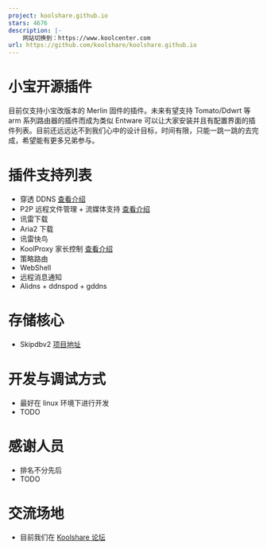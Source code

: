```yaml
---
project: koolshare.github.io
stars: 4676
description: |-
    网站切换到：https://www.koolcenter.com
url: https://github.com/koolshare/koolshare.github.io
---
```


小宝开源插件
=========

目前仅支持小宝改版本的 Merlin 固件的插件。未来有望支持 Tomato/Ddwrt 等 arm 系列路由器的插件而成为类似 Entware 可以让大家安装并且有配置界面的插件列表。目前还远远达不到我们心中的设计目标，时间有限，只能一跳一跳的去完成，希望能有更多兄弟参与。

插件支持列表
========
* 穿透 DDNS [查看介绍](http://koolshare.cn/thread-123567-1-1.html)
* P2P 远程文件管理 + 流媒体支持 [查看介绍](http://koolshare.cn/thread-129199-1-1.html)
* 讯雷下载
* Aria2 下载
* 讯雷快鸟
* KoolProxy 家长控制 [查看介绍](http://koolshare.cn/thread-64086-1-1.html)
* 策略路由
* WebShell
* 远程消息通知
* Alidns + ddnspod + gddns

存储核心
=======
* Skipdbv2 [项目地址](https://github.com/koolshare/skipdbv2)

开发与调试方式
======
* 最好在 linux 环境下进行开发
* TODO

感谢人员
======
* 排名不分先后
* TODO

交流场地
======
* 目前我们在 [Koolshare 论坛](http://koolshare.cn/forum.php)


